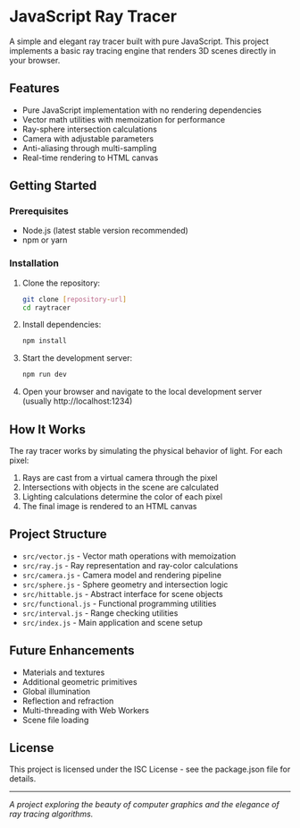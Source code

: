 # JavaScript Ray Tracer

A simple and elegant ray tracer built with pure JavaScript. This project implements a basic ray tracing engine that renders 3D scenes directly in your browser.

## Features

- Pure JavaScript implementation with no rendering dependencies
- Vector math utilities with memoization for performance
- Ray-sphere intersection calculations
- Camera with adjustable parameters
- Anti-aliasing through multi-sampling
- Real-time rendering to HTML canvas

## Getting Started

### Prerequisites

- Node.js (latest stable version recommended)
- npm or yarn

### Installation

1. Clone the repository:

   ```bash
   git clone [repository-url]
   cd raytracer
   ```

2. Install dependencies:

   ```bash
   npm install
   ```

3. Start the development server:

   ```bash
   npm run dev
   ```

4. Open your browser and navigate to the local development server (usually http://localhost:1234)

## How It Works

The ray tracer works by simulating the physical behavior of light. For each pixel:

1. Rays are cast from a virtual camera through the pixel
2. Intersections with objects in the scene are calculated
3. Lighting calculations determine the color of each pixel
4. The final image is rendered to an HTML canvas

## Project Structure

- `src/vector.js` - Vector math operations with memoization
- `src/ray.js` - Ray representation and ray-color calculations
- `src/camera.js` - Camera model and rendering pipeline
- `src/sphere.js` - Sphere geometry and intersection logic
- `src/hittable.js` - Abstract interface for scene objects
- `src/functional.js` - Functional programming utilities
- `src/interval.js` - Range checking utilities
- `src/index.js` - Main application and scene setup

## Future Enhancements

- Materials and textures
- Additional geometric primitives
- Global illumination
- Reflection and refraction
- Multi-threading with Web Workers
- Scene file loading

## License

This project is licensed under the ISC License - see the package.json file for details.

---

_A project exploring the beauty of computer graphics and the elegance of ray tracing algorithms._
